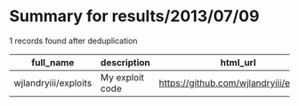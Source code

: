 
# Summary for results/2013/07/09
    
1 records found after deduplication

| full_name | description | html_url | matched_list | matched_count | pushed_at | size | stargazers_count | language | forks_count |
|----------------------|-----------------|-----------------------------------------|----------------|-----------------|---------------------------|--------|--------------------|------------|---------------|
| wjlandryiii/exploits | My exploit code | https://github.com/wjlandryiii/exploits | ['exploit'] | 1 | 2013-07-09 01:40:23+00:00 | 108 | 1 | C | 0 |
